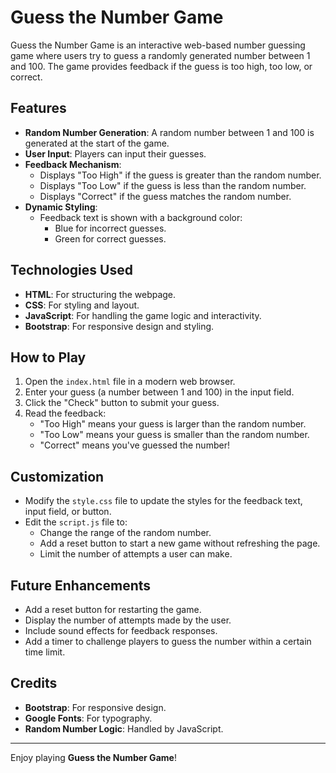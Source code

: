 # Guess the Number Game

Guess the Number Game is an interactive web-based number guessing game where users try to guess a randomly generated number between 1 and 100. The game provides feedback if the guess is too high, too low, or correct.

## Features
- **Random Number Generation**: A random number between 1 and 100 is generated at the start of the game.
- **User Input**: Players can input their guesses.
- **Feedback Mechanism**:
  - Displays "Too High" if the guess is greater than the random number.
  - Displays "Too Low" if the guess is less than the random number.
  - Displays "Correct" if the guess matches the random number.
- **Dynamic Styling**:
  - Feedback text is shown with a background color: 
    - Blue for incorrect guesses.
    - Green for correct guesses.

## Technologies Used
- **HTML**: For structuring the webpage.
- **CSS**: For styling and layout.
- **JavaScript**: For handling the game logic and interactivity.
- **Bootstrap**: For responsive design and styling.

## How to Play
1. Open the `index.html` file in a modern web browser.
2. Enter your guess (a number between 1 and 100) in the input field.
3. Click the "Check" button to submit your guess.
4. Read the feedback:
   - "Too High" means your guess is larger than the random number.
   - "Too Low" means your guess is smaller than the random number.
   - "Correct" means you've guessed the number!

## Customization
- Modify the `style.css` file to update the styles for the feedback text, input field, or button.
- Edit the `script.js` file to:
  - Change the range of the random number.
  - Add a reset button to start a new game without refreshing the page.
  - Limit the number of attempts a user can make.

## Future Enhancements
- Add a reset button for restarting the game.
- Display the number of attempts made by the user.
- Include sound effects for feedback responses.
- Add a timer to challenge players to guess the number within a certain time limit.

## Credits
- **Bootstrap**: For responsive design.
- **Google Fonts**: For typography.
- **Random Number Logic**: Handled by JavaScript.

---

Enjoy playing **Guess the Number Game**!
